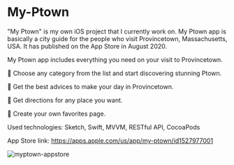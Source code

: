 # My-Ptown

"My Ptown" is my own iOS project that I currently work on. My Ptown app is basically a city guide for the people who visit Provincetown, Massachusetts, USA. It has published on the App Store in August 2020.

My Ptown app includes everything you need on your visit to Provincetown.

🍏 Choose any category from the list and start discovering stunning Ptown.

🍏 Get the best advices to make your day in Provincetown.

🍏 Get directions for any place you want.

🍏 Create your own favorites page.

Used technologies:
Sketch, Swift, MVVM, RESTful API, CocoaPods

App Store link:  https://apps.apple.com/us/app/my-ptown/id1527977001

![myptown-appstore](https://user-images.githubusercontent.com/32302808/90985961-ff9c4b00-e587-11ea-953c-baf5ce01da3c.png)
